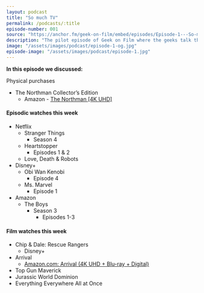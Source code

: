 ```yaml
---
layout: podcast
title: "So much TV"
permalink: /podcasts/:title
episode-number: 001
source: "https://anchor.fm/geek-on-film/embed/episodes/Episode-1---So-much-TV---61122-e1lvruu"
description: "The pilot episode of Geek on Film where the geeks talk thru everything they have been watching up to the beginning of June with a deep focus on TV."
image: "/assets/images/podcast/episode-1-og.jpg"
episode-image: "/assets/images/podcast/episode-1.jpg"
---
```

<p><strong>In this episode we discussed:</strong></p>
<p>Physical purchases</p>
<ul>
  <li>The Northman Collector’s Edition
    <ul>
      <li>Amazon - <a href="https://www.amazon.com/dp/B09YLMZNYB?psc=1&amp;linkCode=ll1&amp;tag=hcginc-20&amp;linkId=c5dc4f86aedb6d678524a97cd5f418b1&amp;language=en_US&amp;ref_=as_li_ss_tl"><u>The Northman [4K UHD]</u></a></li>
    </ul>
  </li>
</ul>
<h4>Episodic watches this week</h4>
<ul>
  <li>Netflix
    <ul>
      <li>Stranger Things
        <ul>
          <li>Season 4</li>
        </ul>
      </li>
      <li>Heartstopper
        <ul>
          <li>Episodes 1 &amp; 2</li>
        </ul>
      </li>
      <li>Love, Death &amp; Robots</li>
    </ul>
  </li>
  <li>Disney+
    <ul>
      <li>Obi Wan Kenobi
        <ul>
          <li>Episode 4</li>
        </ul>
      </li>
      <li>Ms. Marvel
        <ul>
          <li>Episode 1</li>
        </ul>
      </li>
    </ul>
  </li>
  <li>Amazon
    <ul>
      <li>The Boys
        <ul>
          <li>Season 3
            <ul>
              <li>Episodes 1-3</li>
            </ul>
          </li>
        </ul>
      </li>
    </ul>
  </li>
</ul>
<h4>Film watches this week</h4>
<ul>
  <li>Chip &amp; Dale: Rescue Rangers
    <ul>
      <li>Disney+</li>
    </ul>
  </li>
  <li>Arrival
    <ul>
      <li><a href="https://www.amazon.com/Arrival-UHD-Digital-Combo-Blu-ray/dp/B01LTHYE0O?keywords=arrival+4k&amp;qid=1654984080&amp;sprefix=arrival+%2Caps%2C557&amp;sr=8-1&amp;linkCode=ll1&amp;tag=hcginc-20&amp;linkId=f136529d00cf6c48b0460b95f5699465&amp;language=en_US&amp;ref_=as_li_ss_tl"><u>Amazon.com: Arrival (4K UHD + Blu-ray + Digital)</u></a></li>
    </ul>
  </li>
  <li>Top Gun Maverick</li>
  <li>Jurassic World Dominion</li>
  <li>Everything Everywhere All at Once</li>
</ul>
